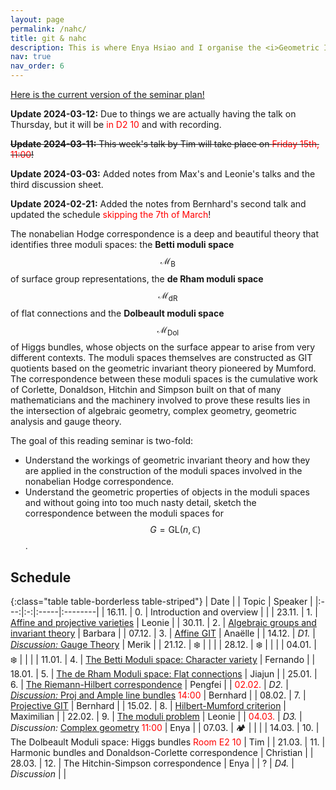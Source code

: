 ```yaml
---
layout: page
permalink: /nahc/
title: git & nahc
description: This is where Enya Hsiao and I organise the <i>Geometric Invariant Theory & Non-abelian Hodge Correspondence</i> Reading Seminar.
nav: true
nav_order: 6
---
```


<a href="/assets/pdf/nahc/GIT_NaHC_Seminar_Plan.pdf" target="_blank">Here is the current version of the seminar plan!</a>

**Update 2024-03-12:** Due to things we are actually having the talk on Thursday, but it will be <span style="color:red">in D2 10</span> and with recording.

~~**Update 2024-03-11:** This week's talk by Tim will take place on <span style="color:red">Friday 15th, 11:00</span>!~~

**Update 2024-03-03:** Added notes from Max's and Leonie's talks and the third discussion sheet.

**Update 2024-02-21:** Added the notes from Bernhard's second talk and updated the schedule <span style="color:red">skipping the 7th of March</span>!

The nonabelian Hodge correspondence is a deep and beautiful theory that identifies three moduli spaces: the **Betti moduli space** $$\mathcal{M}_{\text{B}}$$ of surface group representations, the **de Rham moduli space** $$\mathcal{M}_{\text{dR}}$$ of flat connections and the **Dolbeault moduli space** $$\mathcal{M}_{\text{Dol}}$$ of Higgs bundles, whose objects on the surface appear to arise from very different contexts. The moduli spaces themselves are constructed as GIT quotients based on the geometric invariant theory pioneered by Mumford. The correspondence between these moduli spaces is the cumulative work of Corlette, Donaldson, Hitchin and Simpson built on that of many mathematicians and the machinery involved to prove these results lies in the intersection of algebraic geometry, complex geometry, geometric analysis and gauge theory.

The goal of this reading seminar is two-fold:

- Understand the workings of geometric invariant theory and how they are applied in the construction of the moduli spaces involved in the nonabelian Hodge correspondence.
- Understand the geometric properties of objects in the moduli spaces and without going into too much nasty detail, sketch the correspondence between the moduli spaces for $$G = \mathrm{GL}(n, \mathbb{C})$$.

## Schedule

{:class="table table-borderless table-striped"}
| Date | | Topic | Speaker |
|:---:|:-:|:-----|:--------|
| 16.11. | 0. | Introduction and overview | |
| 23.11. | 1. | <a href="/assets/pdf/nahc/01_Affine_and_projective_Varieties.pdf" target="_blank">Affine and projective varieties</a> | Leonie |
| 30.11. | 2. | <a href="/assets/pdf/nahc/02_Algebraic_groups_and_invariant_theory.pdf" target="_blank">Algebraic groups and invariant theory</a> | Barbara |
| 07.12. | 3. | <a href="/assets/pdf/nahc/03_Affine_GIT.pdf" target="_blank">Affine GIT</a> | Anaëlle |
| 14.12. | _D1._ | <a href="/assets/pdf/nahc/D1_Gauge_Theory.pdf" target="_blank">_Discussion:_ Gauge Theory</a> | Merik |
| 21.12. | ❄️ | | |
| 28.12. | ❄️ | | |
| 04.01. | ❄️ | | |
| 11.01. | 4. | <a href="/assets/pdf/nahc/04_Character_Variety.pdf" target="_blank">The Betti Moduli space: Character variety</a> | Fernando |
| 18.01. | 5. | <a href="/assets/pdf/nahc/05_deRham_Moduli_Space.pdf" target="_blank">The de Rham Moduli space: Flat connections</a> | Jiajun |
| 25.01. | 6. | <a href="/assets/pdf/nahc/06_Riemann-Hilbert_correspondence.pdf" target="_blank">The Riemann-Hilbert correspondence</a> | Pengfei |
| <span style="color:red">02.02.</span> | _D2._ | <a href="/assets/pdf/nahc/D2_Proj_and_Ample_line_bundles.pdf" target="_blank">_Discussion:_ Proj and Ample line bundles</a> <span style="color:red">14:00</span> | Bernhard |
| 08.02. | 7. | <a href="/assets/pdf/nahc/07_Projective_GIT.pdf" target="_blank">Projective GIT</a> | Bernhard |
| 15.02. | 8. | <a href="/assets/pdf/nahc/08_Hilbert_Mumford_Criterion.pdf" target="_blank">Hilbert-Mumford criterion</a> | Maximilian |
| 22.02. | 9. | <a href="/assets/pdf/nahc/09_Moduli_Problem.pdf" target="_blank">The moduli problem</a> | Leonie |
| <span style="color:red">04.03.</span> | _D3._ | _Discussion:_ <a href="/assets/pdf/nahc/D3_Complex_geometry.pdf" target="_blank">Complex geometry</a> <span style="color:red">11:00</span> | Enya |
| 07.03. | 🏕️ | | |
| 14.03. | 10. | The Dolbeault Moduli space: Higgs bundles <span style="color:red">Room E2 10</span> | Tim |
| 21.03. | 11. | Harmonic bundles and Donaldson-Corlette correspondence | Christian |
| 28.03. | 12. | The Hitchin-Simpson correspondence | Enya |
| ? | _D4._ | _Discussion_ | |
